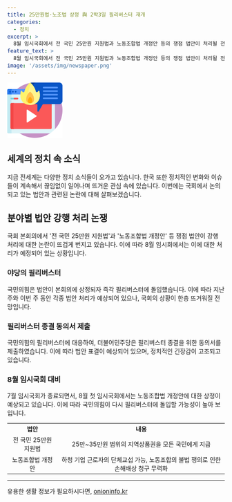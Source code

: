 ```yaml
---
title: 25만원법·노조법 상정 與 2박3일 필리버스터 재개
categories:
  - 정치
excerpt: >
  8월 임시국회에서 전 국민 25만원 지원법과 노동조합법 개정안 등의 쟁점 법안이 처리될 전망이다. 야당과 여당은 법안 처리를 두고 필리버스터(무제한 토론)로 강행 처리를 두고 대립하고 있다. 7월 임시국회의 경우 필리버스터는 3일 밤 12시에 자동으로 종결되며, 8월 임시국회에서 노동조합법 개정안을 상정할 예정이다. 전 국민 25만원 지원법은 지역상품권을 지급하는데 정부의 예산권 침해 우려가 제기되고 있다. 노조법 개정안은 하청 기업 근로자의 단체교섭과 불법 쟁의로 인한 손해배상 청구 등을 다루고 있다.
feature_text: >
  8월 임시국회에서 전 국민 25만원 지원법과 노동조합법 개정안 등의 쟁점 법안이 처리될 전망이다. 야당과 여당은 법안 처리를 두고 필리버스터(무제한 토론)로 강행 처리를 두고 대립하고 있다. 7월 임시국회의 경우 필리버스터는 3일 밤 12시에 자동으로 종결되며, 8월 임시국회에서 노동조합법 개정안을 상정할 예정이다. 전 국민 25만원 지원법은 지역상품권을 지급하는데 정부의 예산권 침해 우려가 제기되고 있다. 노조법 개정안은 하청 기업 근로자의 단체교섭과 불법 쟁의로 인한 손해배상 청구 등을 다루고 있다.
image: '/assets/img/newspaper.png'
---
```


<p><img src="/assets/img/news.png" alt="rentncar 속보" /></p>

<h2>세계의 정치 속 소식</h2>

<p data-ke-size="size16">지금 전세계는 다양한 정치 소식들이 오가고 있습니다. 한국 또한 정치적인 변화와 이슈들이 계속해서 끊임없이 일어나며 뜨거운 관심 속에 있습니다. 이번에는 국회에서 논의되고 있는 법안과 관련된 논란에 대해 살펴보겠습니다.</p>

<h2>분야별 법안 강행 처리 논쟁</h2>

<p data-ke-size="size16">국회 본회의에서 '전 국민 25만원 지원법'과 '노동조합법 개정안' 등 쟁점 법안이 강행 처리에 대한 논란이 뜨겁게 번지고 있습니다. 이에 따라 8월 임시회에서는 이에 대한 처리가 예정되어 있는 상황입니다.</p>

<h3>야당의 필리버스터</h3>

<p data-ke-size="size16">국민의힘은 법안이 본회의에 상정되자 즉각 필리버스터에 돌입했습니다. 이에 따라 지난주와 이번 주 동안 각종 법안 처리가 예상되어 있으나, 국회의 상황이 한층 뜨거워질 전망입니다.</p>

<h3>필리버스터 종결 동의서 제출</h3>

<p data-ke-size="size16">국민의힘의 필리버스터에 대응하여, 더불어민주당은 필리버스터 종결을 위한 동의서를 제출하였습니다. 이에 따라 법안 표결이 예상되어 있으며, 정치적인 긴장감이 고조되고 있습니다.</p>

<h3>8월 임시국회 대비</h3>

<p data-ke-size="size16">7월 임시국회가 종료되면서, 8월 첫 임시국회에서는 노동조합법 개정안에 대한 상정이 예상되고 있습니다. 이에 따라 국민의힘이 다시 필리버스터에 돌입할 가능성이 높아 보입니다.</p>

<table>
    <tr>
        <td style="text-align: center; height: 17px;"><b>법안</b></td>
        <td style="text-align: center; height: 17px;"><b>내용</b></td>
    </tr>
    <tr>
        <td style="text-align: center; height: 17px;">전 국민 25만원 지원법</td>
        <td style="text-align: center; height: 17px;">25만~35만원 범위의 지역상품권을 모든 국민에게 지급</td>
    </tr>
    <tr>
        <td style="text-align: center; height: 17px;">노동조합법 개정안</td>
        <td style="text-align: center; height: 17px;">하청 기업 근로자의 단체교섭 가능, 노동조합의 불법 쟁의로 인한 손해배상 청구 무력화</td>
    </tr>
</table>

<p><hr></p>
유용한 생활 정보가 필요하시다면, <a href="https://onioninfo.kr" rel="dofollow">onioninfo.kr</a>


